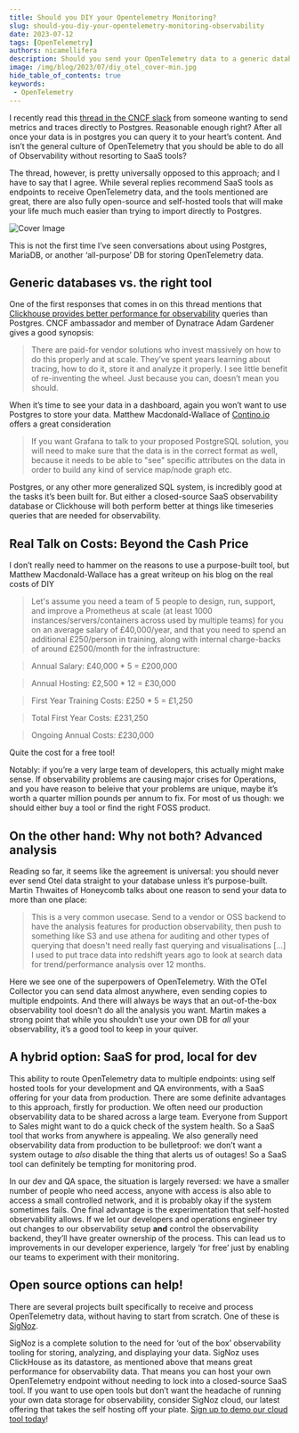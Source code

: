 ```yaml
---
title: Should you DIY your Opentelemetry Monitoring?
slug: should-you-diy-your-opentelemetry-monitoring-observability
date: 2023-07-12
tags: [OpenTelemetry]
authors: nicamellifera
description: Should you send your OpenTelemetry data to a generic database or use a specific tool. In this post, I discuss about pros and cons of building your own OpenTelemetry stack...
image: /img/blog/2023/07/diy_otel_cover-min.jpg
hide_table_of_contents: true
keywords:
 - OpenTelemetry
---
```


<head>
  <link rel="canonical" href="https://signoz.io/blog/should-you-diy-your-opentelemetry-monitoring-observability/"/>
</head>
<meta property="twitter:card" content="summary_large_image"/>
  <meta property="twitter:url" content="https://signoz.io/blog/should-you-diy-your-opentelemetry-monitoring-observability/"/>
  <meta property="twitter:description" content=""/>
  <meta name ="twitter:image" content="https://signoz.io/img/blog/2023/07/diy_otel_cover-min.jpg"/>

I recently read this <a href="https://cloud-native.slack.com/archives/CJFCJHG4Q/p1688032004306969" rel="noopener noreferrer nofollow" target="_blank" >thread in the CNCF slack</a> from someone wanting to send metrics and traces directly to Postgres. Reasonable enough right? After all once your data is in postgres you can query it to your heart’s content. And isn’t the general culture of OpenTelemetry that you should be able to do all of Observability without resorting to SaaS tools?

The thread, however, is pretty universally opposed to this approach; and I have to say that I agree. While several replies recommend SaaS tools as endpoints to receive OpenTelemetry data, and the tools mentioned are great, there are also fully open-source and self-hosted tools that will make your life much much easier than trying to import directly to Postgres.

<!--truncate-->

![Cover Image](/img/blog/2023/07/diy_otel_cover.webp)

This is not the first time I’ve seen conversations about using Postgres, MariaDB, or another ‘all-purpose’ DB for storing OpenTelemetry data.

## Generic databases vs. the right tool

One of the first responses that comes in on this thread mentions that [Clickhouse provides better performance for observability](https://clickhouse.com/docs/en/concepts/why-clickhouse-is-so-fast) queries than Postgres. CNCF ambassador and member of Dynatrace Adam Gardener gives a good synopsis:

> There are paid-for vendor solutions who invest massively on how to do this properly and at scale. They’ve spent years learning about tracing, how to do it, store it and analyze it properly. I see little benefit of re-inventing the wheel. Just because you can, doesn’t mean you should.

When it’s time to see your data in a dashboard, again you won’t want to use Postgres to store your data. Matthew Macdonald-Wallace of [Contino.io](http://contino.io/) offers a great consideration

> If you want Grafana to talk to your proposed PostgreSQL solution, you will need to make sure that the data is in the correct format as well, because it needs to be able to "see" specific attributes on the data in order to build any kind of service map/node graph etc.

Postgres, or any other more generalized SQL system, is incredibly good at the tasks it’s been built for. But either a closed-source SaaS observability database or Clickhouse will both perform better at things like timeseries queries that are needed for observability.

## Real Talk on Costs: Beyond the Cash Price

I don’t really need to hammer on the reasons to use a purpose-built tool, but Matthew Macdonald-Wallace has a great writeup on his blog on the real costs of DIY

> Let's assume you need a team of 5 people to design, run, support, and improve a Prometheus at scale (at least 1000 instances/servers/containers across used by multiple teams) for you on an average salary of £40,000/year, and that you need to spend an additional £250/person in training, along with internal charge-backs of around £2500/month for the infrastructure:

> Annual Salary: £40,000 * 5 = £200,000

> Annual Hosting: £2,500 * 12 = £30,000

> First Year Training Costs: £250 * 5 = £1,250

> Total First Year Costs: £231,250

> Ongoing Annual Costs: £230,000

Quite the cost for a free tool! 

Notably: if you’re a very large team of developers, this actually might make sense. If observability problems are causing major crises for Operations, and you have reason to beleive that your problems are unique, maybe it’s worth a quarter million pounds per annum to fix. For most of us though: we should either buy a tool or find the right FOSS product.

## On the other hand: Why not both? Advanced analysis

Reading so far, it seems like the agreement is universal: you should never ever send Otel data straight to your database unless it’s purpose-built. Martin Thwaites of Honeycomb talks about one reason to send your data to more than one place:

> This is a very common usecase. Send to a vendor or OSS backend to have the analysis features for production observability, then push to something like S3 and use athena for auditing and other types of querying that doesn't need really fast querying and visualisations […] I used to put trace data into redshift years ago to look at search data for trend/performance analysis over 12 months.

Here we see one of the superpowers of OpenTelemetry. With the OTel Collector you can send data almost anywhere, even sending copies to multiple endpoints. And there will always be ways that an out-of-the-box observability tool doesn’t do all the analysis you want. Martin makes a strong point that while you shouldn’t use your own DB for *all* your observability, it’s a good tool to keep in your quiver.

## A hybrid option: SaaS for prod, local for dev

This ability to route OpenTelemetry data to multiple endpoints: using self hosted tools for your development and QA environments, with a SaaS offering for your data from production. There are some definite advantages to this approach, firstly for production. We often need our production observability data to be shared across a large team. Everyone from Support to Sales might want to do a quick check of the system health. So a SaaS tool that works from anywhere is appealing. We also generally need observability data from production to be bulletproof: we don’t want a system outage to *also* disable the thing that alerts us of outages! So a SaaS tool can definitely be tempting for monitoring prod.

In our dev and QA space, the situation is largely reversed: we have a smaller number of people who need access, anyone with access is also able to access a small controlled network, and it is probably okay if the system sometimes fails. One final advantage is the experimentation that self-hosted observability allows. If we let our developers and operations engineer try out changes to our observability setup ****and**** control the observability backend, they’ll have greater ownership of the process. This can lead us to improvements in our developer experience, largely ‘for free’ just by enabling our teams to experiment with their monitoring.

## Open source options can help!

There are several projects built specifically to receive and process OpenTelemetry data, without having to start from scratch. One of these is [SigNoz](https://github.com/signoz/signoz).

SigNoz is a complete solution to the need for ‘out of the box’ observability tooling for storing, analyzing, and displaying your data.  SigNoz uses ClickHouse as its datastore, as mentioned above that means great performance for observability data. That means you can host your own OpenTelemetry endpoint without needing to lock into a closed-source SaaS tool. If you want to use open tools but don’t want the headache of running your own data storage for observability, consider SigNoz cloud, our latest offering that takes the self hosting off your plate. <a href="https://signoz.io/teams/" rel="noopener noreferrer nofollow" target="_blank" >Sign up to demo our cloud tool today</a>!
